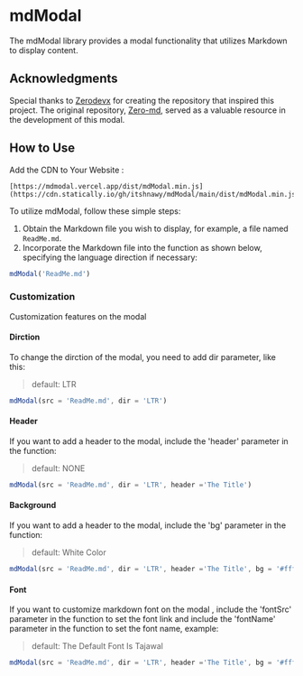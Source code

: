 # mdModal

The mdModal library provides a modal functionality that utilizes Markdown to display content.

## Acknowledgments

Special thanks to [Zerodevx](https://github.com/zerodevx) for creating the repository that inspired this project. The original repository, [Zero-md](https://github.com/zerodevx/zero-md), served as a valuable resource in the development of this modal.

## How to Use


Add the CDN to Your Website :
```
[https://mdmodal.vercel.app/dist/mdModal.min.js](https://cdn.statically.io/gh/itshnawy/mdModal/main/dist/mdModal.min.js)
```


To utilize mdModal, follow these simple steps:

1. Obtain the Markdown file you wish to display, for example, a file named `ReadMe.md`.
2. Incorporate the Markdown file into the function as shown below, specifying the language direction if necessary:

```javascript
mdModal('ReadMe.md')
```

### Customization

Customization features on the modal

#### Dirction

To change the dirction of the modal, you need to add dir parameter, like this:

> default: LTR

```javascript
mdModal(src = 'ReadMe.md', dir = 'LTR')
```

#### Header 

If you want to add a header to the modal, include the 'header' parameter in the function:

> default: NONE

```javascript
mdModal(src = 'ReadMe.md', dir = 'LTR', header ='The Title')
```

#### Background 

If you want to add a header to the modal, include the 'bg' parameter in the function:

> default: White Color

```javascript
mdModal(src = 'ReadMe.md', dir = 'LTR', header ='The Title', bg = '#fff')
```

#### Font 

If you want to customize markdown font on the modal , include the 'fontSrc' parameter in the function to set the font link and include the 'fontName' parameter in the function to set the font name, example: 

> default: The Default Font Is Tajawal

```javascript
mdModal(src = 'ReadMe.md', dir = 'LTR', header ='The Title', bg = '#fff', fontSrc = '{FONT-LINK}', fontName = '{FONT-NAME}')
```
